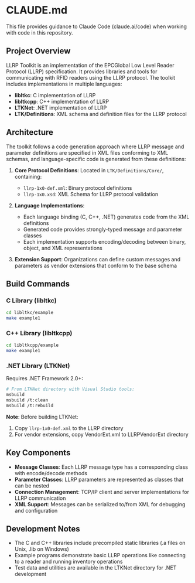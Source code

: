 # CLAUDE.md

This file provides guidance to Claude Code (claude.ai/code) when working with code in this repository.

## Project Overview

LLRP Toolkit is an implementation of the EPCGlobal Low Level Reader Protocol (LLRP) specification. It provides libraries and tools for communicating with RFID readers using the LLRP protocol. The toolkit includes implementations in multiple languages:

- **libltkc**: C implementation of LLRP
- **libltkcpp**: C++ implementation of LLRP  
- **LTKNet**: .NET implementation of LLRP
- **LTK/Definitions**: XML schema and definition files for the LLRP protocol

## Architecture

The toolkit follows a code generation approach where LLRP message and parameter definitions are specified in XML files conforming to XML schemas, and language-specific code is generated from these definitions:

1. **Core Protocol Definitions**: Located in `LTK/Definitions/Core/`, containing:
   - `llrp-1x0-def.xml`: Binary protocol definitions
   - `llrp-1x0.xsd`: XML Schema for LLRP protocol validation

2. **Language Implementations**:
   - Each language binding (C, C++, .NET) generates code from the XML definitions
   - Generated code provides strongly-typed message and parameter classes
   - Each implementation supports encoding/decoding between binary, object, and XML representations

3. **Extension Support**: Organizations can define custom messages and parameters as vendor extensions that conform to the base schema

## Build Commands

### C Library (libltkc)
```bash
cd libltkc/example
make example1
```

### C++ Library (libltkcpp)
```bash
cd libltkcpp/example
make example1
```

### .NET Library (LTKNet)
Requires .NET Framework 2.0+:
```bash
# From LTKNet directory with Visual Studio tools:
msbuild
msbuild /t:clean
msbuild /t:rebuild
```

**Note**: Before building LTKNet:
1. Copy `llrp-1x0-def.xml` to the LLRP directory
2. For vendor extensions, copy VendorExt.xml to LLRPVendorExt directory

## Key Components

- **Message Classes**: Each LLRP message type has a corresponding class with encode/decode methods
- **Parameter Classes**: LLRP parameters are represented as classes that can be nested
- **Connection Management**: TCP/IP client and server implementations for LLRP communication
- **XML Support**: Messages can be serialized to/from XML for debugging and configuration

## Development Notes

- The C and C++ libraries include precompiled static libraries (.a files on Unix, .lib on Windows)
- Example programs demonstrate basic LLRP operations like connecting to a reader and running inventory operations
- Test data and utilities are available in the LTKNet directory for .NET development